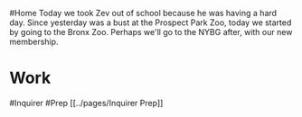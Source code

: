 #Home
Today we took Zev out of school because he was having a hard day. Since yesterday was a bust at the Prospect Park Zoo, today we started by going to the Bronx Zoo. Perhaps we'll go to the NYBG after, with our new membership.

# Work 
#Inquirer #Prep
[[../pages/Inquirer Prep]]